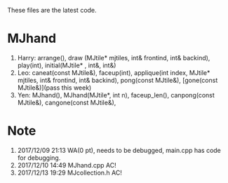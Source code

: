 These files are the latest code.

# MJhand
1. Harry: arrange(), draw (MJtile* mjtiles, int& frontind, int& backind), play(int), initial(MJtile* , int&, int&)
2. Leo: caneat(const MJtile&), faceup(int), applique(int index, MJtile* mjtiles, int& frontind, int& backind), pong(const MJtile&), [gone(const MJtile&)](pass this week)
3. Yen: MJhand(), MJhand(MJtile*, int n), faceup_len(), canpong(const MJtile&), cangone(const MJtile&), 

# Note
1. 2017/12/09 21:13 WA(0 pt), needs to be debugged, main.cpp has code for debugging.
2. 2017/12/10 14:49 MJhand.cpp AC!
3. 2017/12/13 19:29 MJcollection.h AC!
